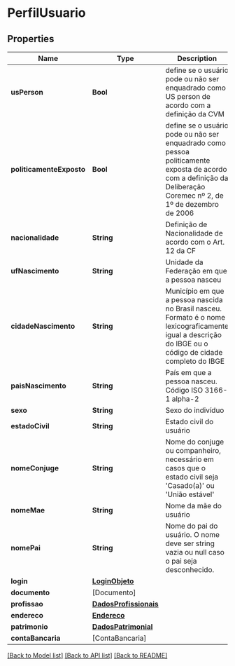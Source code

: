 # PerfilUsuario

## Properties
Name | Type | Description | Notes
------------ | ------------- | ------------- | -------------
**usPerson** | **Bool** | define se o usuário pode ou não ser enquadrado como US person de acordo com a definição da CVM | [optional] [default to false]
**politicamenteExposto** | **Bool** | define se o usuário pode ou não ser enquadrado como pessoa politicamente exposta de acordo com a definição da Deliberação Coremec nº 2, de 1º de dezembro de 2006 | [optional] [default to false]
**nacionalidade** | **String** | Definição de Nacionalidade de acordo com o Art. 12 da CF | [optional] 
**ufNascimento** | **String** | Unidade da Federação em que a pessoa nasceu | [optional] 
**cidadeNascimento** | **String** | Município em que a pessoa nascida no Brasil nasceu. Formato é o nome lexicograficamente igual a descrição do IBGE ou o código de cidade completo do IBGE | [optional] 
**paisNascimento** | **String** | País em que a pessoa nasceu. Código ISO 3166-1 alpha-2 | [optional] 
**sexo** | **String** | Sexo do indivíduo | [optional] 
**estadoCivil** | **String** | Estado civil do usuário | [optional] 
**nomeConjuge** | **String** | Nome do conjuge ou companheiro, necessário em casos que o estado civil seja &#39;Casado(a)&#39; ou &#39;União estável&#39; | [optional] 
**nomeMae** | **String** | Nome da mãe do usuário | 
**nomePai** | **String** | Nome do pai do usuário. O nome deve ser string vazia ou null caso o pai seja desconhecido. | [optional] 
**login** | [**LoginObjeto**](LoginObjeto.md) |  | [optional] 
**documento** | [Documento] |  | 
**profissao** | [**DadosProfissionais**](DadosProfissionais.md) |  | [optional] 
**endereco** | [**Endereco**](Endereco.md) |  | 
**patrimonio** | [**DadosPatrimonial**](DadosPatrimonial.md) |  | [optional] 
**contaBancaria** | [ContaBancaria] |  | [optional] 

[[Back to Model list]](../README.md#documentation-for-models) [[Back to API list]](../README.md#documentation-for-api-endpoints) [[Back to README]](../README.md)


